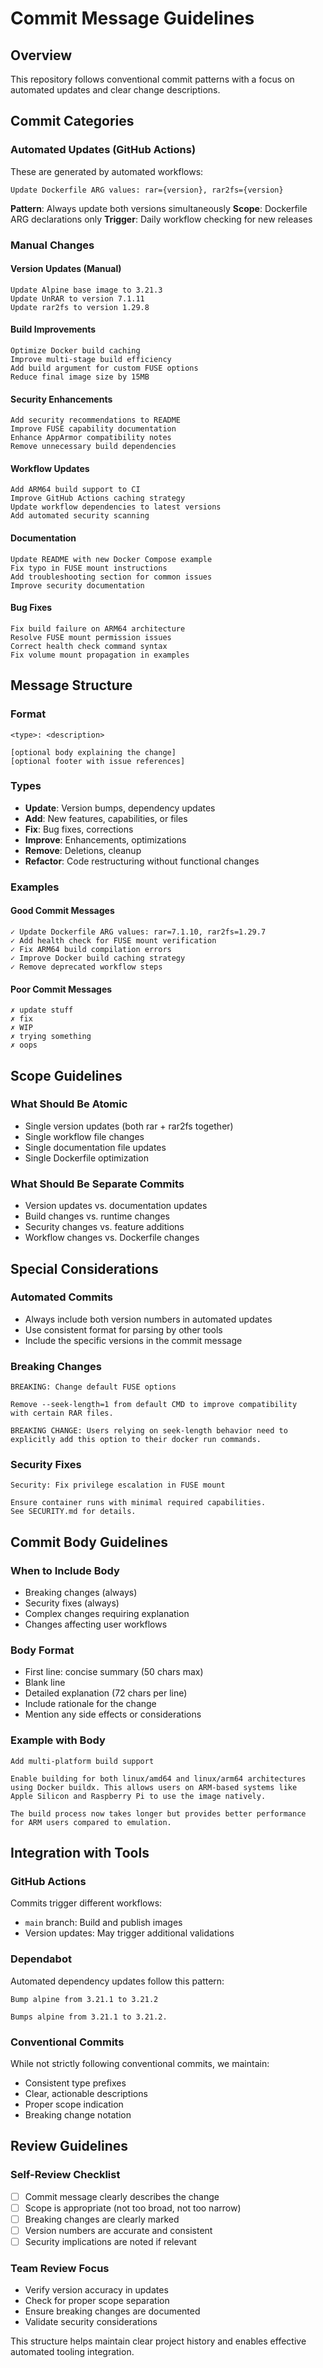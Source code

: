 # Commit Message Guidelines

## Overview
This repository follows conventional commit patterns with a focus on automated updates and clear change descriptions.

## Commit Categories

### Automated Updates (GitHub Actions)
These are generated by automated workflows:

```
Update Dockerfile ARG values: rar={version}, rar2fs={version}
```

**Pattern**: Always update both versions simultaneously
**Scope**: Dockerfile ARG declarations only
**Trigger**: Daily workflow checking for new releases

### Manual Changes

#### Version Updates (Manual)
```
Update Alpine base image to 3.21.3
Update UnRAR to version 7.1.11
Update rar2fs to version 1.29.8
```

#### Build Improvements
```
Optimize Docker build caching
Improve multi-stage build efficiency
Add build argument for custom FUSE options
Reduce final image size by 15MB
```

#### Security Enhancements
```
Add security recommendations to README
Improve FUSE capability documentation  
Enhance AppArmor compatibility notes
Remove unnecessary build dependencies
```

#### Workflow Updates
```
Add ARM64 build support to CI
Improve GitHub Actions caching strategy
Update workflow dependencies to latest versions
Add automated security scanning
```

#### Documentation
```
Update README with new Docker Compose example
Fix typo in FUSE mount instructions
Add troubleshooting section for common issues
Improve security documentation
```

#### Bug Fixes
```
Fix build failure on ARM64 architecture
Resolve FUSE mount permission issues
Correct health check command syntax
Fix volume mount propagation in examples
```

## Message Structure

### Format
```
<type>: <description>

[optional body explaining the change]
[optional footer with issue references]
```

### Types
- **Update**: Version bumps, dependency updates
- **Add**: New features, capabilities, or files
- **Fix**: Bug fixes, corrections
- **Improve**: Enhancements, optimizations
- **Remove**: Deletions, cleanup
- **Refactor**: Code restructuring without functional changes

### Examples

#### Good Commit Messages
```
✓ Update Dockerfile ARG values: rar=7.1.10, rar2fs=1.29.7
✓ Add health check for FUSE mount verification
✓ Fix ARM64 build compilation errors
✓ Improve Docker build caching strategy
✓ Remove deprecated workflow steps
```

#### Poor Commit Messages
```
✗ update stuff
✗ fix
✗ WIP
✗ trying something
✗ oops
```

## Scope Guidelines

### What Should Be Atomic
- Single version updates (both rar + rar2fs together)
- Single workflow file changes
- Single documentation file updates
- Single Dockerfile optimization

### What Should Be Separate Commits
- Version updates vs. documentation updates
- Build changes vs. runtime changes
- Security changes vs. feature additions
- Workflow changes vs. Dockerfile changes

## Special Considerations

### Automated Commits
- Always include both version numbers in automated updates
- Use consistent format for parsing by other tools
- Include the specific versions in the commit message

### Breaking Changes
```
BREAKING: Change default FUSE options

Remove --seek-length=1 from default CMD to improve compatibility
with certain RAR files.

BREAKING CHANGE: Users relying on seek-length behavior need to
explicitly add this option to their docker run commands.
```

### Security Fixes
```
Security: Fix privilege escalation in FUSE mount

Ensure container runs with minimal required capabilities.
See SECURITY.md for details.
```

## Commit Body Guidelines

### When to Include Body
- Breaking changes (always)
- Security fixes (always)
- Complex changes requiring explanation
- Changes affecting user workflows

### Body Format
- First line: concise summary (50 chars max)
- Blank line
- Detailed explanation (72 chars per line)
- Include rationale for the change
- Mention any side effects or considerations

### Example with Body
```
Add multi-platform build support

Enable building for both linux/amd64 and linux/arm64 architectures
using Docker buildx. This allows users on ARM-based systems like
Apple Silicon and Raspberry Pi to use the image natively.

The build process now takes longer but provides better performance
for ARM users compared to emulation.
```

## Integration with Tools

### GitHub Actions
Commits trigger different workflows:
- `main` branch: Build and publish images
- Version updates: May trigger additional validations

### Dependabot
Automated dependency updates follow this pattern:
```
Bump alpine from 3.21.1 to 3.21.2

Bumps alpine from 3.21.1 to 3.21.2.
```

### Conventional Commits
While not strictly following conventional commits, we maintain:
- Consistent type prefixes
- Clear, actionable descriptions  
- Proper scope indication
- Breaking change notation

## Review Guidelines

### Self-Review Checklist
- [ ] Commit message clearly describes the change
- [ ] Scope is appropriate (not too broad, not too narrow)
- [ ] Breaking changes are clearly marked
- [ ] Version numbers are accurate and consistent
- [ ] Security implications are noted if relevant

### Team Review Focus
- Verify version accuracy in updates
- Check for proper scope separation
- Ensure breaking changes are documented
- Validate security considerations

This structure helps maintain clear project history and enables effective automated tooling integration.